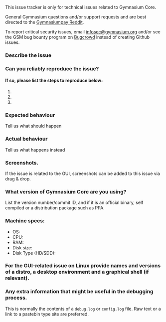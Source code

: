 <!--- Remove sections that do not apply -->

This issue tracker is only for technical issues related to Gymnasium Core.

General Gymnasium questions and/or support requests and are best directed to the [Gymnasiumpay Reddit](https://www.reddit.com/r/gymnasiumpay/).

To report critical security issues, email infosec@gymnasium.org and/or see the GSM bug bounty program on [Bugcrowd](https://bugcrowd.com/gymnasiumdigitalcash) instead of creating Github issues.

### Describe the issue

### Can you reliably reproduce the issue?
#### If so, please list the steps to reproduce below:
1.
2.
3.

### Expected behaviour
Tell us what should happen

### Actual behaviour
Tell us what happens instead

### Screenshots.
If the issue is related to the GUI, screenshots can be added to this issue via drag & drop.

### What version of Gymnasium Core are you using?
List the version number/commit ID, and if it is an official binary, self compiled or a distribution package such as PPA.

### Machine specs:
- OS:
- CPU:
- RAM:
- Disk size:
- Disk Type (HD/SDD):

### For the GUI-related issue on Linux provide names and versions of a distro, a desktop environment and a graphical shell (if relevant).

### Any extra information that might be useful in the debugging process.
This is normally the contents of a `debug.log` or `config.log` file. Raw text or a link to a pastebin type site are preferred.
